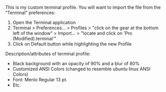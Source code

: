 This is my custom terminal profile. You will want to import the file from the "Terminal" preferences:
1. Open the Terminal application
2. Terminal > Preferences... > Profiles > "click on the gear at the bottom left of the window" > Import... > "locate and click on 'Pro (Modified).terminal'"
3. Click on Default button while highlighting the new Profile

Description/attributes of terminal profile:
- Black background with an opacity of 90% and a blur of 80%
- Customized ANSI Colors (changed to resemble ubuntu linux ANSI Colors)
- Font: Menlo Regular 13 pt.
- Etc.
